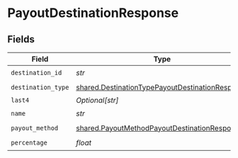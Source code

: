 # PayoutDestinationResponse


## Fields

| Field                                                                                                              | Type                                                                                                               | Required                                                                                                           | Description                                                                                                        |
| ------------------------------------------------------------------------------------------------------------------ | ------------------------------------------------------------------------------------------------------------------ | ------------------------------------------------------------------------------------------------------------------ | ------------------------------------------------------------------------------------------------------------------ |
| `destination_id`                                                                                                   | *str*                                                                                                              | :heavy_check_mark:                                                                                                 | N/A                                                                                                                |
| `destination_type`                                                                                                 | [shared.DestinationTypePayoutDestinationResponse](../../models/shared/destinationtypepayoutdestinationresponse.md) | :heavy_check_mark:                                                                                                 | N/A                                                                                                                |
| `last4`                                                                                                            | *Optional[str]*                                                                                                    | :heavy_minus_sign:                                                                                                 | N/A                                                                                                                |
| `name`                                                                                                             | *str*                                                                                                              | :heavy_check_mark:                                                                                                 | N/A                                                                                                                |
| `payout_method`                                                                                                    | [shared.PayoutMethodPayoutDestinationResponse](../../models/shared/payoutmethodpayoutdestinationresponse.md)       | :heavy_check_mark:                                                                                                 | N/A                                                                                                                |
| `percentage`                                                                                                       | *float*                                                                                                            | :heavy_check_mark:                                                                                                 | N/A                                                                                                                |